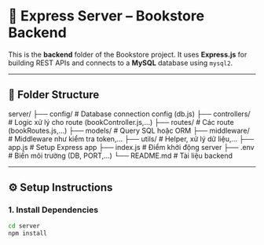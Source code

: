 # 🚀 Express Server – Bookstore Backend

This is the **backend** folder of the Bookstore project. It uses **Express.js** for building REST APIs and connects to a **MySQL** database using `mysql2`.

---

## 📁 Folder Structure

server/
├── config/ # Database connection config (db.js)
├── controllers/ # Logic xử lý cho route (bookController.js,...)
├── routes/ # Các route (bookRoutes.js,...)
├── models/ # Query SQL hoặc ORM
├── middleware/ # Middleware như kiểm tra token,...
├── utils/ # Helper, xử lý dữ liệu,...
├── app.js # Setup Express app
├── index.js # Điểm khởi động server
├── .env # Biến môi trường (DB, PORT,...)
└── README.md # Tài liệu backend

---

## ⚙️ Setup Instructions

### 1. Install Dependencies

```bash
cd server
npm install
```
